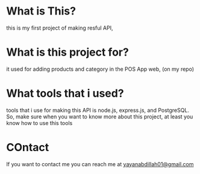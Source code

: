 # What is This?
this is my first project of making resful API, 

# What is this project for?
it used for adding products and category in the POS App web, (on my repo)

# What tools that i used?
tools that i use for making this API is node.js, express.js, and PostgreSQL. So, make sure when you want to know more about this project, at least you know how to use this tools
# COntact
If you want to contact me you can reach me at yayanabdillah01@gmail.com
